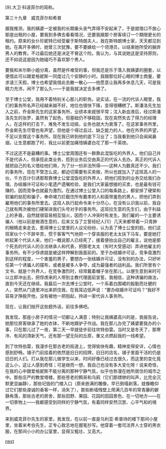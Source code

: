 
[9].大卫·科波菲尔的简称。

第三十九章　威克菲尔和希普

据我推测，我的姨婆一定被我的长期垂头丧气弄得不安起来了，于是就借口不放心那座出租的小屋，要我到多佛去看看情况，还要我跟那个房客续订一个期限更长的租约。原来的女仆珍妮特已经受雇于斯特朗夫人，我在斯特朗博士家，天天都见到她。在离开多佛时，她曾三次犹豫，要不要嫁给一个领港员，以结束她所受的摒弃男人的教育。不过最后她还是决定不冒这个险。我认为，与其说她这是坚持原则，还不如说这是因为她碰巧不喜欢那个男人。

要我和米尔斯小姐分离，虽然是件难受的事，但我还是乐于落入我姨婆的圈套，以便借此可以跟爱格妮斯一同度过几个安静的小时。我跟那位好心眼的博士商量，要求请三天假，博士也希望我借此去散一散心——他愿意让我再多休息几天，可是我精力充沛，闲不了那么久——于是我就决定去多佛了。

至于博士公堂，我用不着特别关心那儿的职务。说实话，在一流的代诉人眼里，我们的事务所名声已经越来越不好，地位也很快下降，变得很糟糕了。斯潘洛先生加入之前，乔金斯先生的这家事务所，业绩本来就很平常；注入新血液后，经过斯潘洛先生的张罗，虽然有了起色，但基础仍不够稳固，现在突然失去了得力的经理人，在这样的打击下，难免不发生动摇，业务也就大为衰落了。在这家事务所里，乔金斯先生尽管也有声望，但他是个得过且过、缺乏能力的人，他在外界的声望，不足以支撑这个事务所。现在我已转到他的底下习业了；当我看到他只会闻闻鼻烟，让生意都跑了时，我比以前更加痛惜姨婆白花了那一千英镑。

不过这还不是最糟的事。博士公堂周围还有一群靠此混饭吃的外界人，他们自己并不是代诉人，但承揽此类业务，揽到业务后交由真正的代诉人去办。真正的代诉人就把自己的名义借给他们用，为了分一份非法所得——这种人为数真还不少。我们的事务所，现在不管怎么说，都迫切需要有买卖做，所以也就加入了这班高人的一伙，千方百计引诱那帮靠博士公堂混饭吃的外界人，把他们揽到的业务交给我们办理。办结婚许可证和小笔遗产遗嘱检验，是我们大家最想接的买卖，也是最有钱可赚的，因而竞争也就最为激烈。在通过博士公堂入口的每条路上，都安排了硬架和软骗的劫犯和骗子，奉命竭力拦截住所有戴孝的人和面带羞色的男人，把他们弄到雇用他们的事务所里去。这班人执行起命令来十分尽心，在没有认识我以前，我自己就有两次被他们硬架进我们头号对手的事务所。这班拉生意的先生们，由于利益上的矛盾，自然就很容易相互恼火，因而个人冲突时有发生。我们雇的一个主要诱骗人（他以前是做酒生意的，后来又当了立誓经纪人[1]）几天来都带着一只青肿的眼睛走来走去，惹得博士公堂里的人议论纷纷，认为丢了博士公堂的脸。他们这班家伙个个不辞辛苦，惯于客客气气地把一个穿丧服的老太太扶下马车，要是她打听起某个代诉人来，他们一概说那人已经死了，接着便抬出自己的雇主，说他是那个死去的代诉人的合法继承人和代表，把那老太太（有时大受感动）弄进他雇主的事务所。有不少俘虏就是被这样押解到我面前的。至于办结婚许可证，竞争竟激烈到这样的程度，一个害羞的男子，要想办一张结婚许可证，没有别的办法，只好听任第一个诱骗人的摆布，或者是被多人争夺，成为最强者的战利品。我们所里有个文书，就是个外界人，在竞争激烈时，经常戴着帽子坐在那儿，以便生意到来时可以立即冲出去，把俘虏来的人带到主教代理面前宣誓。我相信，这种诱骗的做法，直到今天还在继续。我最后一次去博士公堂时，一个系着白围裙的殷勤而壮健的人，突然从门道里冲出来抓住我，在我耳边低声说：“要办结婚许可证吗？”我好不容易才挣脱开他，没有被他一把抱起，拎进一家代诉人事务所。

现在，让我们抛开这些题外话，前往多佛吧。

我发现，那座小房子的情况一切都让人满意；特别让我姨婆高兴的是，我报告说，她那位房客继承了她的衣钵，不断地跟驴子作战。我在那儿办完了姨婆要我办的小事，只在那儿过了一夜，第二天一早就徒步前往坎特伯雷。当时又是冬天了，那寒冷、有风的清新天气，还有那一望无际的丘原，重又点燃起我的一线希望。

到了坎特伯雷，我漫步在那古老的街道上，觉得愉快有趣，精神变得安详，心情也感到舒畅。铺子门前挂着的依然是旧日的招牌，旧日的店名，铺子里面干活的仍是旧日的人们。打从我在那儿做学生以来，时间好像已经过去很久，而这里的变化竟这么小，这让人感到奇怪；可是继而一想，我自己也没有多大变化呀！说来奇怪，在我的心中跟爱格妮斯不能分离的那种宁静气氛，似乎也弥漫在她所居住的城市之中。那些庄严的教堂塔楼，那些苍老的鹩哥和乌鸦（它们那缥缈的叫声，比完全沉默更显幽静），那些圮毁的门楼入口（原来嵌满的雕像，早已倒塌剥落，就像瞻仰过它们那些虔诚的香客一样，消失了），那些断墙残壁上爬满几百年的常青藤的僻静角落，那些古老的房舍，那些田野、果园、花园的田园景色，在一切地方——在一切景物上——我都感受到同样的宁静气氛，有着同样安然沉思、心平气和的境界。

来到威克菲尔先生的家里，我发现，在以前一直是乌利亚·希普待的楼下那间小屋里，坐着米考伯先生，正专心致志地在握笔抄写。他穿着一套司法界人士穿的黑衣服，在那间小小的办公室里，显得又粗壮、又高大。

[next](page495.md)